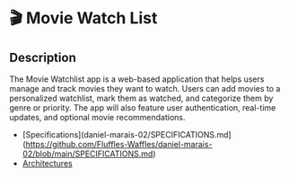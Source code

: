 <h1>🎬 Movie Watch List</h1>

<h2>Description</h2>
<p>The Movie Watchlist app is a web-based application that helps users manage and track movies they want to watch. Users can add movies to a personalized watchlist, mark them as watched, and categorize them by genre or priority. The app will also feature user authentication, real-time updates, and optional movie recommendations.</p>

 - [Specifications](daniel-marais-02/SPECIFICATIONS.md](https://github.com/Fluffles-Waffles/daniel-marais-02/blob/main/SPECIFICATIONS.md)
 - [Architectures](daniel-marais-02/ARCHITECTURE.md)
